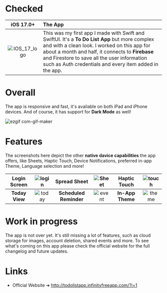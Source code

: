 # Checked
iOS 17.0+            |  The App
:-------------------------:|:-------------------------
![IOS_17_logo](https://github.com/ales-drnz/SwiftUI-projects/assets/82038599/583a2ba4-7bba-4d93-b33a-d7ab0857dbf4) |  This was my first app I made with Swift and SwiftUI. It's a **To Do List App** but more complex and with a clean look. I worked on this app for about a month and half, it connects to **Firebase** and Firestore to save all the user information such as Auth credentials and every item added in the app.

# Overall
The app is responsive and fast, it's available on both iPad and iPhone devices. And of course, it has support for **Dark Mode** as well!

![ezgif com-gif-maker](https://github.com/ales-drnz/SwiftUI-projects/assets/82038599/6f50e61c-6589-46eb-841f-78aaa8126c85)

# Features
The screenshots here depict the other **native davice capabilities** the app offers, like Sheets, Haptic Touch, Device Notifications, preferred in-app Theme, Language selection and more!

| Login Screen  |  ![login](https://github.com/ales-drnz/SwiftUI-projects/assets/82038599/0ec69f58-0114-4aaa-9509-0c6a038ef6a6) |  Spread Sheet  | ![Sheet](https://github.com/ales-drnz/SwiftUI-projects/assets/82038599/57f1f09e-778c-4f1d-be69-17044714de4c) | Haptic Touch  |  ![touch](https://github.com/ales-drnz/SwiftUI-projects/assets/82038599/64e9311b-56b9-462c-8ba4-9d4322ce60e9) |
|:---:|:---:|:---:|:---:|:---:|:---:|
| **Today View**  | ![today](https://github.com/ales-drnz/SwiftUI-projects/assets/82038599/a7f3bfbd-86d8-49d8-8652-5addde1e3000) | **Scheduled Reminder**  | ![event](https://github.com/ales-drnz/SwiftUI-projects/assets/82038599/6111903d-4817-4fc1-a7c1-36d11c0be219) | **In-App Theme**  | ![theme](https://github.com/ales-drnz/SwiftUI-projects/assets/82038599/79456d38-7630-4524-b206-22ac33c62e8b) |


# Work in progress
The app is not over yet. It's still missing a lot of features, such as cloud storage for images, account deletion, shared events and more. To see what's coming on this app please check the official website for the full changelog and future updates.

# Links
- Official Website ➔ http://todolistapp.infinityfreeapp.com/?i=1
